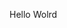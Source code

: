 Hello Wolrd













































































































































































































































































































































































































































































































































































































































































































































































































































































































































































































































































































































































































































































































































































































































































































































































































































































































































































































































































































































































































































































































































































































